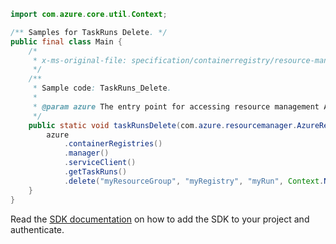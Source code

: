 ```java
import com.azure.core.util.Context;

/** Samples for TaskRuns Delete. */
public final class Main {
    /*
     * x-ms-original-file: specification/containerregistry/resource-manager/Microsoft.ContainerRegistry/preview/2019-06-01-preview/examples/TaskRunsDelete.json
     */
    /**
     * Sample code: TaskRuns_Delete.
     *
     * @param azure The entry point for accessing resource management APIs in Azure.
     */
    public static void taskRunsDelete(com.azure.resourcemanager.AzureResourceManager azure) {
        azure
            .containerRegistries()
            .manager()
            .serviceClient()
            .getTaskRuns()
            .delete("myResourceGroup", "myRegistry", "myRun", Context.NONE);
    }
}
```

Read the [SDK documentation](https://github.com/Azure/azure-sdk-for-java/blob/azure-resourcemanager_2.15.0/sdk/resourcemanager/azure-resourcemanager/README.md) on how to add the SDK to your project and authenticate.
